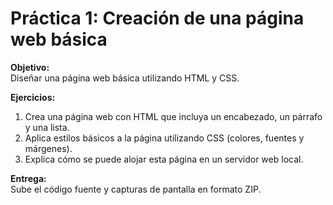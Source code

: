# Práctica 1: Creación de una página web básica

**Objetivo:**  
Diseñar una página web básica utilizando HTML y CSS.

**Ejercicios:**
1. Crea una página web con HTML que incluya un encabezado, un párrafo y una lista.
2. Aplica estilos básicos a la página utilizando CSS (colores, fuentes y márgenes).
3. Explica cómo se puede alojar esta página en un servidor web local.

**Entrega:**  
Sube el código fuente y capturas de pantalla en formato ZIP.